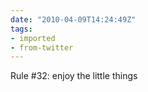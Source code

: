 ```yaml
---
date: "2010-04-09T14:24:49Z"
tags:
- imported
- from-twitter
---
```

Rule #32: enjoy the little things
